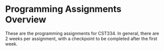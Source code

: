 # Programming Assignments Overview

These are the programming assignments for CST334.
In general, there are 2 weeks per assignment, with a checkpoint to be completed after the first week.

